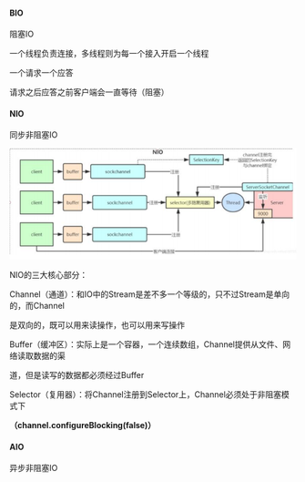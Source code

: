 #### BIO

阻塞IO



一个线程负责连接，多线程则为每一个接入开启一个线程

一个请求一个应答

请求之后应答之前客户端会一直等待（阻塞）



#### NIO

同步非阻塞IO

![](..\resource\NIO模型.png)

NIO的三大核心部分：

Channel（通道）：和IO中的Stream是差不多一个等级的，只不过Stream是单向的，而Channel

是双向的，既可以用来读操作，也可以用来写操作

Buffer（缓冲区）：实际上是一个容器，一个连续数组，Channel提供从文件、网络读取数据的渠

道，但是读写的数据都必须经过Buffer

Selector（复用器）：将Channel注册到Selector上，Channel必须处于非阻塞模式下

**（****channel.configureBlocking(false)****）**



#### AIO

异步非阻塞IO
